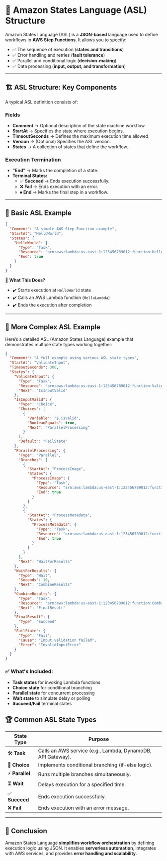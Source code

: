# 📜 **Amazon States Language (ASL) Structure**

Amazon States Language (ASL) is a **JSON-based** language used to define workflows in **AWS Step Functions**. It allows you to specify:

- ✅ The sequence of execution (**states and transitions**)
- ✅ Error handling and retries (**fault tolerance**)
- ✅ Parallel and conditional logic (**decision-making**)
- ✅ Data processing (**input, output, and transformation**)

---

## 🏗️ **ASL Structure: Key Components**

A typical ASL definition consists of:

### **Fields**

- **Comment** → Optional description of the state machine workflow.
- **StartAt** → Specifies the state where execution begins.
- **TimeoutSeconds** → Defines the maximum execution time allowed.
- **Version** → (Optional) Specifies the ASL version.
- **States** → A collection of states that define the workflow.

### **Execution Termination**

- **"End"** → Marks the completion of a state.
- **Terminal States:**
  - ✅ **Succeed** → Ends execution successfully.
  - ❌ **Fail** → Ends execution with an error.
  - ⏹ **End** → Marks the final step in a workflow.

---

## 📌 **Basic ASL Example**

```json
{
  "Comment": "A simple AWS Step Function example",
  "StartAt": "HelloWorld",
  "States": {
    "HelloWorld": {
      "Type": "Task",
      "Resource": "arn:aws:lambda:us-east-1:123456789012:function:HelloLambda",
      "End": true
    }
  }
}
```

🔹 **What This Does?**

- ✔️ Starts execution at `HelloWorld` state
- ✔️ Calls an AWS Lambda function (`HelloLambda`)
- ✔️ Ends the execution after completion

---

## 📌 **More Complex ASL Example**

Here’s a detailed ASL (Amazon States Language) example that demonstrates multiple state types working together:

```json
{
  "Comment": "A full example using various ASL state types",
  "StartAt": "ValidateInput",
  "TimeoutSeconds": 300,
  "States": {
    "ValidateInput": {
      "Type": "Task",
      "Resource": "arn:aws:lambda:us-east-1:123456789012:function:ValidateInputLambda",
      "Next": "IsInputValid"
    },
    "IsInputValid": {
      "Type": "Choice",
      "Choices": [
        {
          "Variable": "$.isValid",
          "BooleanEquals": true,
          "Next": "ParallelProcessing"
        }
      ],
      "Default": "FailState"
    },
    "ParallelProcessing": {
      "Type": "Parallel",
      "Branches": [
        {
          "StartAt": "ProcessImage",
          "States": {
            "ProcessImage": {
              "Type": "Task",
              "Resource": "arn:aws:lambda:us-east-1:123456789012:function:ImageProcessor",
              "End": true
            }
          }
        },
        {
          "StartAt": "ProcessMetadata",
          "States": {
            "ProcessMetadata": {
              "Type": "Task",
              "Resource": "arn:aws:lambda:us-east-1:123456789012:function:MetadataProcessor",
              "End": true
            }
          }
        }
      ],
      "Next": "WaitForResults"
    },
    "WaitForResults": {
      "Type": "Wait",
      "Seconds": 10,
      "Next": "CombineResults"
    },
    "CombineResults": {
      "Type": "Task",
      "Resource": "arn:aws:lambda:us-east-1:123456789012:function:CombineResultsLambda",
      "Next": "FinalResult"
    },
    "FinalResult": {
      "Type": "Succeed"
    },
    "FailState": {
      "Type": "Fail",
      "Cause": "Input validation failed",
      "Error": "InvalidInputError"
    }
  }
}
```

### ✅ **What's Included:**

- **Task states** for invoking Lambda functions
- **Choice state** for conditional branching
- **Parallel state** for concurrent processing
- **Wait state** to simulate delay or polling
- **Succeed/Fail** terminal states

## 🏆 **Common ASL State Types**

| **State Type**  | **Purpose**                                                 |
| --------------- | ----------------------------------------------------------- |
| 🛠️ **Task**     | Calls an AWS service (e.g., Lambda, DynamoDB, API Gateway). |
| 🔀 **Choice**   | Implements conditional branching (if-else logic).           |
| ⚡ **Parallel** | Runs multiple branches simultaneously.                      |
| ⏳ **Wait**     | Delays execution for a specified time.                      |
| ✅ **Succeed**  | Ends execution successfully.                                |
| ❌ **Fail**     | Ends execution with an error message.                       |

---

## 🎯 **Conclusion**

Amazon States Language **simplifies workflow orchestration** by defining execution logic using JSON. It enables **serverless automation**, integrates with AWS services, and provides **error handling and scalability**.
